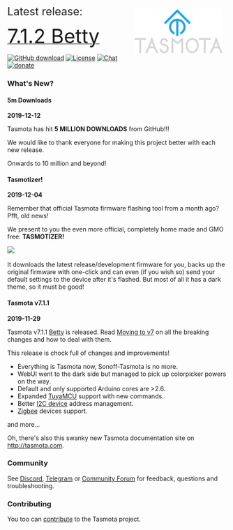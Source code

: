 
<img style="margin: 10px 10px; float:right; width:40%" src="_media/frontlogob.svg" alt="Tasmota Logo"></img>

<!-- <img src="https://user-images.githubusercontent.com/5904370/55973675-661c1400-5c86-11e9-8453-0082bfcd61b6.png" width="200" align="right"> </img> -->
<span style="font-size:25px">Latest release:</span>

<a href="https://github.com/arendst/Tasmota/releases/tag/v7.1.2"><span style="font-size:45px;">7.1.2 Betty</span></a>

<!-- <img src="https://user-images.githubusercontent.com/5904370/55974399-d4ada180-5c87-11e9-99cc-316220bf5e95.png" align="right" width=200></img> -->

[![GitHub download](https://img.shields.io/github/downloads/arendst/Tasmota/total.svg?style=flat-square&color=green)](https://github.com/arendst/Tasmota/releases/latest)
[![License](https://img.shields.io/github/license/arendst/Tasmota.svg?style=flat-square)](https://github.com/arendst/Tasmota/blob/development/LICENSE.txt)
[![Chat](https://img.shields.io/discord/479389167382691863.svg?style=flat-square&color=blueviolet)](https://discord.gg/Ks2Kzd4)
[![donate](https://img.shields.io/badge/donate-PayPal-blue.svg?style=flat-square)](https://paypal.me/tasmota)


### What's New?

<!-- tabs:start -->

#### **5m Downloads**
**2019-12-12**

Tasmota has hit **5 MILLION DOWNLOADS** from GitHub!!! 

We would like to thank everyone for making this project better with each new release. 

Onwards to 10 million and beyond!

#### **Tasmotizer!**
**2019-12-04**

Remember that official Tasmota firmware flashing tool from a month ago? Pfft, old news! 

We present to you the even more official, completely home made and GMO free: **TASMOTIZER!**

[<img src="https://user-images.githubusercontent.com/11555742/69891714-ec14ca00-12fe-11ea-9140-92842fa1bff9.jpg" width=300></img>](https://github.com/tasmota/tasmotizer) 

It downloads the latest release/development firmware for you, backs up the original firmware with one-click and can even (if you wish so) send your default settings to the device after it's flashed. But most of all it has a dark theme, so it must be good!

#### **Tasmota v7.1.1**
**2019-11-29**

Tasmota v7.1.1 [Betty](https://www.youtube.com/watch?v=9iEoq8qZZK8) is released. Read [Moving to v7](moving-to-v7) on all the breaking changes and how to deal with them.

This release is chock full of changes and improvements! 
* Everything is Tasmota now, Sonoff-Tasmota is no more.
* WebUI went to the dark side but managed to pick up colorpicker powers on the way. 
* Default and only supported Arduino cores are >2.6.
* Expanded [TuyaMCU](TuyaMCU) support with new commands.
* Better [I2C device](I2CDevices) address management.
* [Zigbee](Zigbee) devices support.

and more...

Oh, there's also this swanky new Tasmota documentation site on http://tasmota.com.
 
<!-- tabs:end -->

### Community
See [Discord](https://discord.gg/Ks2Kzd4), [Telegram](https://t.me/tasmota) or [Community Forum](https://groups.google.com/d/forum/sonoffusers) for feedback, questions and troubleshooting.

### Contributing
You too can [contribute](Contributing) to the Tasmota project.
